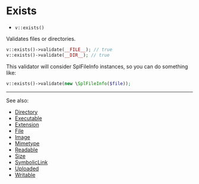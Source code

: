 # Exists

- `v::exists()`

Validates files or directories.

```php
v::exists()->validate(__FILE__); // true
v::exists()->validate(__DIR__); // true
```

This validator will consider SplFileInfo instances, so you can do something like:

```php
v::exists()->validate(new \SplFileInfo($file));
```

***
See also:

  * [Directory](Directory.md)
  * [Executable](Executable.md)
  * [Extension](Extension.md)
  * [File](File.md)
  * [Image](Image.md)
  * [Mimetype](Mimetype.md)
  * [Readable](Readable.md)
  * [Size](Size.md)
  * [SymbolicLink](SymbolicLink.md)
  * [Uploaded](Uploaded.md)
  * [Writable](Writable.md)
